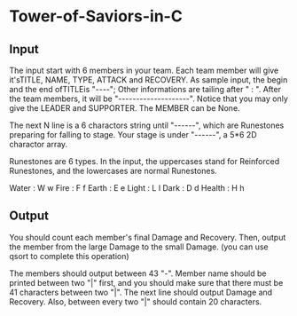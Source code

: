 # Tower-of-Saviors-in-C
## Input
The input start with 6 members in your team. Each team member will give it'sTITLE, NAME, TYPE, ATTACK and RECOVERY. As sample input, the begin and the end ofTITLEis "----"; Other informations are tailing after " : ". After the team members, it will be "--------------------". Notice that you may only give the LEADER and SUPPORTER. The MEMBER can be None.

The next N line is a 6 charactors string until "------", which are Runestones preparing for falling to stage. Your stage is under "------", a 5*6 2D charactor array.

Runestones are 6 types. In the input, the uppercases stand for Reinforced Runestones, and the lowercases are normal Runestones.

Water : W w
Fire : F f
Earth : E e
Light : L l
Dark : D d
Health : H h

## Output
You should count each member's final Damage and Recovery. Then, output the member from the large Damage to the small Damage. (you can use qsort to complete this operation)

The members should output between 43 "-". Member name should be printed between two "|" first, and you should make sure that there must be 41 characters between two "|". The next line should output Damage and Recovery. Also, between every two "|" should contain 20 characters.

